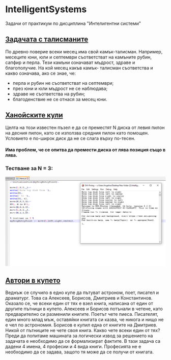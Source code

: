 # IntelligentSystems
Задачи от практикум по дисциплина "Интелигентни системи"

## [Задачата с талисманите](Tasks/1.Talismani.pl)
По древно поверие всеки месец има свой камък-талисман. Например, месеците юни, юли и септември съответстват на камъните рубин, сапфир и перла. Тези камъни означават мъдрост, здраве и благополучие. На кой месец какъв камък- талисман съответства и какво означава, ако се знае, че:
- перла и рубин не съответстват на септември;
- през юни и юли мъдрост не се наблюдава;
- здраве не съответства на рубин; 
- благоденствие не се отнася за месец юни.

## [Ханойските кули](Tasks/2.Hanoi.pl)
Целта на този известен пъзел е да се преместят N диска от левия пилон на десния пилон, като се използва средния пилон като помощен. Условието е по-широк диск да не се слага върху по-тесен.

#### Има проблем, че се опитва да премести диска от лява позиция също в лява.

### Тестване за N = 3:
![Тестване](img/hanoi.png)

## [Автори в купето](Tasks/3.Kupe.pl)
Веднъж се случило в едно купе да пътуват астроном, поет, писател и драматург. Това са Алексеев, Борисов, Дмитриев и Константинов. Оказало се, че всеки един от тях е взел книга, написана от един от другите пътници в купето. Алексеев и Борисов потънали в четене, като предварително си разменили книгите. Поетът чете пиеса. Писателят, един много млад мъж, оставяйки книгата си казва, че никога и нищо не е чел по астрономия. Борисов е купил една от книгите на Дмитриев. Никой от пътниците не чете своя книга. Какво чете всеки един от тях? Преди да попитаме машината за логически извод за решението на задачата е необходимо да се формализират фактите. В тази задача са дадени 4 имена, 4 професии и 4 вида книги. Професията не е необходимо да се задава, защото тя може да се получи от книгата.